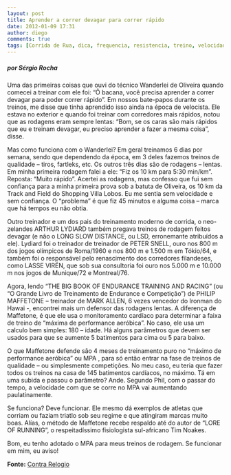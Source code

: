 ```yaml
---
layout: post
title: Aprender a correr devagar para correr rápido
date: 2012-01-09 17:31
author: diego
comments: true
tags: [Corrida de Rua, dica, frequencia, resistencia, treino, velocidade]
---
```


##### por Sérgio Rocha

Uma das primeiras coisas que ouvi do técnico Wanderlei de Oliveira quando comecei a treinar com ele foi: “Ô bacana, você precisa aprender a correr devagar para poder correr rápido”. Em nossos bate-papos durante os treinos, me disse que tinha aprendido isso ainda na época de velocista. Ele estava no exterior e quando foi treinar com corredores mais rápidos, notou que as rodagens eram sempre lentas: “Bom, se os caras são mais rápidos que eu e treinam devagar, eu preciso aprender a fazer a mesma coisa”, disse.

Mas como funciona com o Wanderlei? Em geral treinamos 6 dias por semana, sendo que dependendo da época, em 3 deles fazemos treinos de qualidade – tiros, fartleks, etc. Os outros três dias são de rodagens – lentas. Em minha primeira rodagem falei a ele: “Fiz os 10 km para 5:30 min/km”. Reposta: “Muito rápido”. Acertei as rodagens, mas confesso que fui sem confiança para a minha primeira prova sob a batuta de Oliveira, os 10 km da Track and Field do Shopping Villa Lobos. Eu me sentia sem velocidade e sem confiança. O “problema” é que fiz 45 minutos e alguma coisa – marca que há tempos eu não obtia.

Outro treinador e um dos pais do treinamento moderno de corrida, o neo-zelandes ARTHUR LYDIARD também pregava treinos de rodagem feitos devagar (e não o LONG SLOW DISTANCE, ou LSD, erronemante atribuídos a ele). Lydiard foi o treinador de treinador de PETER SNELL, ouro nos 800 m dos jogos olímpicos de Roma/1960 e nos 800 m e 1.500 m em Tókio/64, e também foi o responsável pelo renascimento dos corredores filandeses, como LASSE VIRÉN, que sob sua consultoria foi ouro nos 5.000 m e 10.000 m nos jogos de Munique/72 e Montreal/76.

Agora, lendo “THE BIG BOOK OF ENDURANCE TRAINING AND RACING” (ou “O Grande Livro de Treinamento de Endurance e Competição”) de PHILIP MAFFETONE – treinador de MARK ALLEN, 6 vezes vencedor do Ironman do Hawai -, encontrei mais um defensor das rodagens lentas. A diferença de Maffetone, é que ele usa o monitoramento cardíaco para determinar a faixa de treino de “máxima de performance aeróbica”. No caso, ele usa um calculo bem simples: 180 – idade. Há alguns parâmetros que devem ser usados para que se aumente 5 batimentos para cima ou 5 para baixo.

O que Maffetone defende são 4 meses de treinamento puro no “máximo de performance aeróbica” ou MPA , para só então entrar na fase de treinos de qualidade – ou simplesmente competições. No meu caso, eu teria que fazer todos os treinos na casa de 145 batimentos cardíacos, no máximo. Tá em uma subida e passou o parâmetro? Ande. Segundo Phil, com o passar do tempo, a velocidade com que se corre no MPA vai aumentando paulatinamente.

Se funciona? Deve funcionar. Ele mesmo dá exemplos de atletas que corriam ou faziam triatlo sob seu regime e que atingiram marcas muito boas. Alías, o método de Maffetone recebe respaldo até do autor de “LORE OF RUNNING”, o respeitadíssimo fisiologista sul-africano Tim Noakes.

Bom, eu tenho adotado o MPA para meus treinos de rodagem. Se funcionar em mim, eu aviso!

**Fonte:** <a href="http://revistacontrarelogio.com.br/blogs/corredolatra/2012/01/06/aprender-a-correr-devagar-para-correr-rapido/" target="_blank">Contra Relogio</a>
